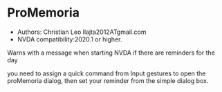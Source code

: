 # ProMemoria #

*	Authors: Christian Leo llajta2012ATgmail.com
*	NVDA compatibility:2020.1 or higher.


Warns with a message when starting NVDA if there are reminders for the day

you need to assign a quick command from Input gestures to open the proMemoria dialog, then set your reminder from the simple dialog box.
